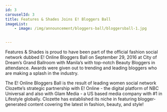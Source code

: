 ```yaml
---
id: 3
carouselId: 3
title: Features & Shades Joins E! Bloggers Ball
imageList:
    - image: /img/announcement/bloggers-ball/bloggersball-1.jpg
 

---
```


Features & Shades is proud to have been part of the official fashion social network dubbed E! Online Bloggers Ball on September 29, 2016 at City of Dream’s Grand Ballroom with Manila’s with top-notch Beauty Bloggers in attendance.  Awards were given out to trending and leading bloggers who are making a splash in the industry.     

The E! Online Bloggers Ball is the result of leading women social network Clozette’s strategic partnership with E! Online -  the digital platform of NBC Universal and also with Glam Media - a US based media company with #1 in Lifestyle globally.  Clozette has established its niche in featuring blogger-generated content covering the latest in fashion, beauty, and style! 


